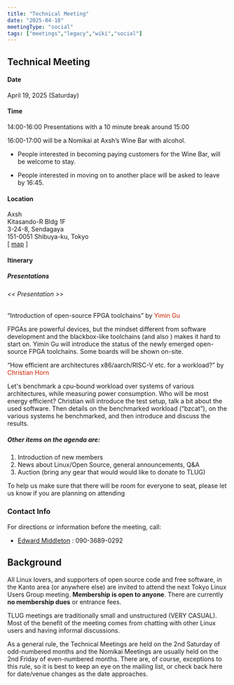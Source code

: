 ```yaml
---
title: "Technical Meeting"
date: "2025-04-18"
meetingType: "social"
tags: ["meetings","legacy","wiki","social"]
---
```


<h2 id="technical_meeting">Technical Meeting</h2>
<h4 id="date">Date</h4>
<p>April 19, 2025 (Saturday)</p>
<h4 id="time">Time</h4>
<p>14:00-16:00 Presentations with a 10 minute break around 15:00</p>
<p>16:00-17:00 will be a Nomikai at Axsh’s Wine Bar with alcohol.</p>
<ul>
<li>People interested in becoming paying customers for the Wine Bar, will be welcome to stay.</li>
</ul>
<ul>
<li>People interested in moving on to another place will be asked to leave by 16:45.</li>
</ul>
<h4 id="location">Location</h4>
<p>Axsh<br />
Kitasando-R Bldg 1F<br />
3-24-8, Sendagaya<br />
151-0051 Shibuya-ku, Tokyo<br />
[ <a href="https://maps.app.goo.gl/3CRS3ovorqYZorsk8">map</a> ]</p>
<h4 id="itinerary">Itinerary</h4>
<h5 id="presentations">Presentations</h5>
<h6 id="presentation">&lt;&lt; Presentation &gt;&gt;</h6>
<p>“Introduction of open-source FPGA toolchains” by <font color="#CC2200">Yimin Gu</font></p>
<p>FPGAs are powerful devices, but the mindset different from software
development and the blackbox-like toolchains (and also ) makes it hard
to start on. Yimin Gu will introduce the status of the newly emerged
open-source FPGA toolchains. Some boards will be shown on-site.</p>
<p>“How efficient are architectures x86/aarch/RISC-V etc. for a workload?” by <font color="#CC2200">Christian Horn</font></p>
<p>Let's benchmark a cpu-bound workload over systems of various
architectures, while measuring power consumption. Who will be most
energy efficient? Christian will introduce the test setup, talk a bit
about the used software. Then details on the benchmarked workload
(“bzcat”), on the various systems he benchmarked, and then introduce and discuss the results.</p>
<h5 id="other_items_on_the_agenda_are">Other items on the agenda are:</h5>
<ol>
<li>Introduction of new members</li>
<li>News about Linux/Open Source, general announcements, Q&amp;A</li>
<li>Auction (bring any gear that would would like to donate to TLUG)</li>
</ol>
<p>To help us make sure that there will be room for everyone
to seat, please let us know if you are planning on attending</p>
<h3 id="contact_info">Contact Info</h3>
<p>For directions or information before the meeting, call:</p>
<ul>
<li><a href="./Edward_Middleton">Edward Middleton</a> : 090-3689-0292</li>
</ul>

<h2 id="introduction">Background</h2>
<p>All Linux lovers, and supporters of open source code and free software, in the Kanto area (or anywhere else) are invited to attend the next Tokyo Linux Users Group meeting. <b>Membership is open to anyone</b>. There are currently <b>no membership dues</b> or entrance fees.</p>
<p>TLUG meetings are traditionally small and unstructured (VERY CASUAL). Most of the benefit of the meeting comes from chatting with other Linux users and having informal discussions.</p>
<p>As a general rule, the Technical Meetings are held on the 2nd Saturday of odd-numbered months and the Nomikai Meetings are usually held on the 2nd Friday of even-numbered months. There are, of course, exceptions to this rule, so it is best to keep an eye on the mailing list, or check back here for date/venue changes as the date approaches.</p>
